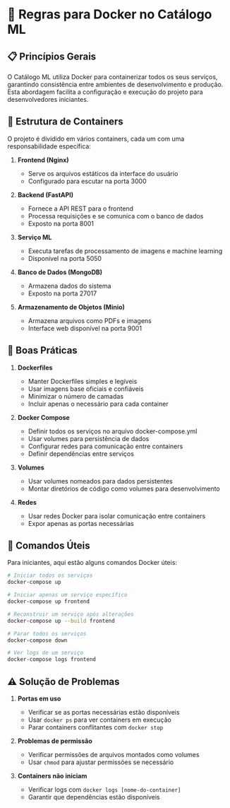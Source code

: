 # 🐳 Regras para Docker no Catálogo ML

## 📋 Princípios Gerais

O Catálogo ML utiliza Docker para containerizar todos os seus serviços, garantindo consistência entre ambientes de desenvolvimento e produção. Esta abordagem facilita a configuração e execução do projeto para desenvolvedores iniciantes.

## 🚀 Estrutura de Containers

O projeto é dividido em vários containers, cada um com uma responsabilidade específica:

1. **Frontend (Nginx)**
   - Serve os arquivos estáticos da interface do usuário
   - Configurado para escutar na porta 3000

2. **Backend (FastAPI)**
   - Fornece a API REST para o frontend
   - Processa requisições e se comunica com o banco de dados
   - Exposto na porta 8001

3. **Serviço ML**
   - Executa tarefas de processamento de imagens e machine learning
   - Disponível na porta 5050

4. **Banco de Dados (MongoDB)**
   - Armazena dados do sistema
   - Exposto na porta 27017

5. **Armazenamento de Objetos (Minio)**
   - Armazena arquivos como PDFs e imagens
   - Interface web disponível na porta 9001

## 🔧 Boas Práticas

1. **Dockerfiles**
   - Manter Dockerfiles simples e legíveis
   - Usar imagens base oficiais e confiáveis
   - Minimizar o número de camadas
   - Incluir apenas o necessário para cada container

2. **Docker Compose**
   - Definir todos os serviços no arquivo docker-compose.yml
   - Usar volumes para persistência de dados
   - Configurar redes para comunicação entre containers
   - Definir dependências entre serviços

3. **Volumes**
   - Usar volumes nomeados para dados persistentes
   - Montar diretórios de código como volumes para desenvolvimento

4. **Redes**
   - Usar redes Docker para isolar comunicação entre containers
   - Expor apenas as portas necessárias

## 📝 Comandos Úteis

Para iniciantes, aqui estão alguns comandos Docker úteis:

```bash
# Iniciar todos os serviços
docker-compose up

# Iniciar apenas um serviço específico
docker-compose up frontend

# Reconstruir um serviço após alterações
docker-compose up --build frontend

# Parar todos os serviços
docker-compose down

# Ver logs de um serviço
docker-compose logs frontend
```

## ⚠️ Solução de Problemas

1. **Portas em uso**
   - Verificar se as portas necessárias estão disponíveis
   - Usar `docker ps` para ver containers em execução
   - Parar containers conflitantes com `docker stop`

2. **Problemas de permissão**
   - Verificar permissões de arquivos montados como volumes
   - Usar `chmod` para ajustar permissões se necessário

3. **Containers não iniciam**
   - Verificar logs com `docker logs [nome-do-container]`
   - Garantir que dependências estão disponíveis 